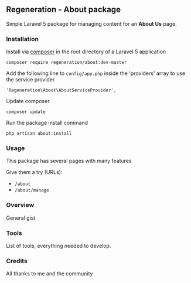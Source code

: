 ## Regeneration - About package ##

Simple Laravel 5 package for managing content for an **About Us** page.

### Installation ###

Install via [composer](http://getcomposer.org) in the root directory of a Laravel 5 application

    composer require regeneration/about:dev-master

Add the following line to `config/app.php` inside the 'providers' array to use the service provider

	'Regeneration\About\AboutServiceProvider',

Update composer

	composer update

Run the package install command

	php artisan about:install

### Usage ###

This package has several pages with many features

Give them a try (URLs):

- `/about`
- `/about/manage`

### Overview ###

General gist

### Tools ###

List of tools, everything needed to develop.

### Credits ###

All thanks to me and the community
